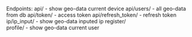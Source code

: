Endpoints:
api/            - show geo-data current device
api/users/      - all geo-data from db
api/token/      - access token
api/refresh_token/     - refresh token
ip/ip_input/     - show geo-data inputed ip
register/        
profile/         - show geo-data current user
